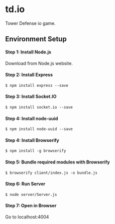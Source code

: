 # td.io

Tower Defense io game.

## Environment Setup
#### Step 1: Install Node.js
Download from Node.js website.

#### Step 2: Install Express
```
$ npm install express --save
```

#### Step 3: Install Socket.IO
```
$ npm install socket.io --save
```

#### Step 4: Install node-uuid
```
$ npm install node-uuid --save
```

#### Step 4: Install Browserify
```
$ npm install -g browserify
```

#### Step 5: Bundle required modules with Browserify
```
$ browserify client/index.js -o bundle.js
```

#### Step 6: Run Server
```
$ node server/Server.js
```

#### Step 7: Open in Browser
Go to localhost:4004
